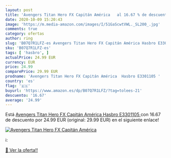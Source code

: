 ```yaml
---
layout: post
title: 'Avengers Titan Hero FX Capitán América   al 16.67 % de descuento'
date: 2020-10-09 15:20:43
image: 'https://m.media-amazon.com/images/I/51GaScwtVWL._SL200_.jpg'
comments: true
category: ofertas
author: ring
slug: 'B07Q7R1LFZ-es Avengers Titan Hero FX Capitán América Hasbro E3301105'
sku: 'B07Q7R1LFZ-es'
tags: [ 'hasbro', ]
actualPrice: 24.99 EUR
currency: EUR
price: 24.99
comparePrice: 29.99 EUR
prodname: 'Avengers Titan Hero FX Capitán América  Hasbro E3301105 '
country: 'es'
flag: '🇪🇸'
buyurl: 'https://www.amazon.es/dp/B07Q7R1LFZ/?tag=tolees-21'
descuento: '16.67'
average: '24.99'
---
```


Está [Avengers Titan Hero FX Capitán América  Hasbro E3301105 ](https://www.amazon.es/dp/B07Q7R1LFZ/?tag=tolees-21) con 16.67 de descuento por 24.99 EUR (original: 29.99 EUR) en el siguiente enlace!

[![Avengers Titan Hero FX Capitán América  ](https://m.media-amazon.com/images/I/51GaScwtVWL._SL200_.jpg)](https://www.amazon.es/dp/B07Q7R1LFZ/?tag=tolees-21)

ℹ️:


[🛒 Ver la oferta!!](https://www.amazon.es/dp/B07Q7R1LFZ/?tag=tolees-21)
